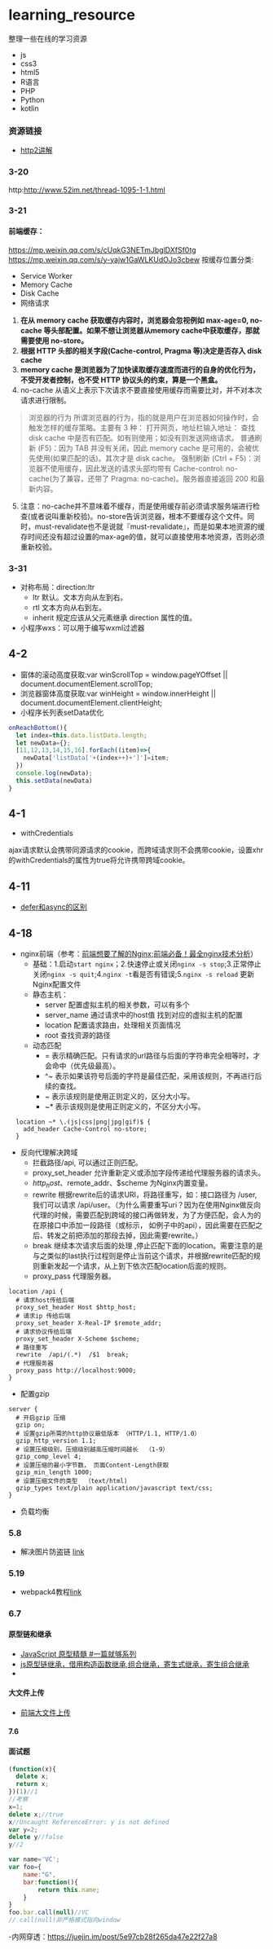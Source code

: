 # learning_resource
整理一些在线的学习资源
- js
- css3
- html5
- R语言
- PHP
- Python
- kotlin
### 资源链接
- [http2讲解](https://ye11ow.gitbooks.io/http2-explained/content/)

### 3-20
http:http://www.52im.net/thread-1095-1-1.html

### 3-21
#### 前端缓存：
https://mp.weixin.qq.com/s/cUqkG3NETmJbglDXfSf0tg
https://mp.weixin.qq.com/s/y-yajw1GaWLKUdOJo3cbew
按缓存位置分类:
- Service Worker
- Memory Cache
- Disk Cache
- 网络请求
1. **在从 memory cache 获取缓存内容时，浏览器会忽视例如 max-age=0, no-cache 等头部配置。如果不想让浏览器从memory cache中获取缓存，那就需要使用 no-store。**
2. **根据 HTTP 头部的相关字段(Cache-control, Pragma 等)决定是否存入 disk cache**
3. **memory cache 是浏览器为了加快读取缓存速度而进行的自身的优化行为，不受开发者控制，也不受 HTTP 协议头的约束，算是一个黑盒。**
4. no-cache 从语义上表示下次请求不要直接使用缓存而需要比对，并不对本次请求进行限制。
>浏览器的行为
所谓浏览器的行为，指的就是用户在浏览器如何操作时，会触发怎样的缓存策略。主要有 3 种：
打开网页，地址栏输入地址： 查找 disk cache 中是否有匹配。如有则使用；如没有则发送网络请求。
普通刷新 (F5)：因为 TAB 并没有关闭，因此 memory cache 是可用的，会被优先使用(如果匹配的话)。其次才是 disk cache。
强制刷新 (Ctrl + F5)：浏览器不使用缓存，因此发送的请求头部均带有 Cache-control: no-cache(为了兼容，还带了 Pragma: no-cache)。服务器直接返回 200 和最新内容。
5. 注意：no-cache并不意味着不缓存，而是使用缓存前必须请求服务端进行检查(或者说叫重新校验)。no-store告诉浏览器，根本不要缓存这个文件。同时，must-revalidate也不是说就『must-revalidate』，而是如果本地资源的缓存时间还没有超过设置的max-age的值，就可以直接使用本地资源，否则必须重新校验。
### 3-31
- 对称布局：direction:ltr
  - ltr	默认。文本方向从左到右。
  - rtl	文本方向从右到左。
  - inherit	规定应该从父元素继承 direction 属性的值。
- 小程序wxs：可以用于编写wxml过滤器

## 4-2
 - 窗体的滚动高度获取:var winScrollTop = window.pageYOffset || document.documentElement.scrollTop;
 - 浏览器窗体高度获取:var winHeight = window.innerHeight || document.documentElement.clientHeight;
 - 小程序长列表setData优化
```javascript
onReachBottom(){
  let index=this.data.listData.length;
  let newData={};
  [11,12,13,14,15,16].forEach((item)=>{
    newData['listData['+(index++)+']']=item;
  })
  console.log(newData);
  this.setData(newData)
}
```
## 4-1

- withCredentials

ajax请求默认会携带同源请求的cookie，而跨域请求则不会携带cookie，设置xhr的withCredentials的属性为true将允许携带跨域cookie。

## 4-11
- [defer和async的区别](https://segmentfault.com/q/1010000000640869)

## 4-18
- nginx前端（参考：[前端想要了解的Nginx](https://juejin.im/post/5cae9de95188251ae2324ec3);[前端必备！最全nginx技术分析](https://mp.weixin.qq.com/s/wecUdGnuHdZOs3t7zc16jw)）
  - 基础：1.启动`start nginx`；2.快速停止或关闭`nginx -s stop`;3.正常停止关闭`nginx -s quit`;4.`nginx -t`看是否有错误;5.`nginx -s reload` 更新Nginx配置文件
  - 静态主机：
    - server 配置虚拟主机的相关参数，可以有多个
    - server_name 通过请求中的host值 找到对应的虚拟主机的配置
    - location 配置请求路由，处理相关页面情况
    - root 查找资源的路径
  - 动态匹配
    - = 表示精确匹配。只有请求的url路径与后面的字符串完全相等时，才会命中（优先级最高）。
    - ^~ 表示如果该符号后面的字符是最佳匹配，采用该规则，不再进行后续的查找。
    - ~ 表示该规则是使用正则定义的，区分大小写。
    - ~* 表示该规则是使用正则定义的，不区分大小写。
```
  location ~* \.(js|css|png|jpg|gif)$ {
    add_header Cache-Control no-store;
  }
```
  - 反向代理解决跨域
    - 拦截路径/api, 可以通过正则匹配。
    - proxy_set_header 允许重新定义或添加字段传递给代理服务器的请求头。
    - $http_host、$remote_addr、$scheme 为Nginx内置变量。
    - rewrite 根据rewrite后的请求URI，将路径重写，如：接口路径为 /user, 我们可以请求 /api/user。（为什么需要重写uri？因为在使用Nginx做反向代理的时候，需要匹配到跨域的接口再做转发，为了方便匹配，会人为的在原接口中添加一段路径（或标示， 如例子中的api），因此需要在匹配之后、转发之前把添加的那段去掉，因此需要rewrite。）
    - break 继续本次请求后面的处理 ,停止匹配下面的location。需要注意的是与之类似的last执行过程则是停止当前这个请求，并根据rewrite匹配的规则重新发起一个请求，从上到下依次匹配location后面的规则。
    - proxy_pass 代理服务器。
  ```
  location /api {   
    # 请求host传给后端
    proxy_set_header Host $http_host;
    # 请求ip 传给后端
    proxy_set_header X-Real-IP $remote_addr;
    # 请求协议传给后端
    proxy_set_header X-Scheme $scheme;
    # 路径重写
    rewrite  /api/(.*)  /$1  break;
    # 代理服务器
    proxy_pass http://localhost:9000;
  }
  ```
  - 配置gzip
  ```
  server {
    # 开启gzip 压缩
    gzip on;
    # 设置gzip所需的http协议最低版本 （HTTP/1.1, HTTP/1.0）
    gzip_http_version 1.1;
    # 设置压缩级别，压缩级别越高压缩时间越长  （1-9）
    gzip_comp_level 4;
    # 设置压缩的最小字节数， 页面Content-Length获取
    gzip_min_length 1000;
    # 设置压缩文件的类型  （text/html)
    gzip_types text/plain application/javascript text/css;
  }
  ```
  - 负载均衡
 
 ### 5.8
 - 解决图片防盗链 [link](https://www.cnblogs.com/awzf/p/9811386.html)
 
 ### 5.19
 - webpack4教程[link](https://godbmw.com/categories/webpack4%E7%B3%BB%E5%88%97%E6%95%99%E7%A8%8B/)
    
  ### 6.7
  #### 原型链和继承
  - [JavaScript 原型精髓 #一篇就够系列](https://juejin.im/post/5bcdb6c6f265da0afd4b75c0)
  - [js原型链继承，借用构造函数继承,组合继承，寄生式继承，寄生组合继承](https://zhuanlan.zhihu.com/p/24964910?refer=muyichuanqi)
  - 
  
#### 大文件上传
- [前端大文件上传](https://juejin.im/post/5cf765275188257c6b51775f)
  
  
#### 7.6
#### 面试题
```javascript
(function(x){
  delete x;
  return x;
})(1)//1
//考察
x=1;
delete x;//true
x//Uncaught ReferenceError: y is not defined
var y=2;
delete y//false
y//2
```
```javascript
var name='VC';
var foo={
	name:"G",
	bar:function(){
		return this.name;
	}
}
foo.bar.call(null)//VC
//.call(null)非严格模式指向window
```
-内网穿透：https://juejin.im/post/5e97cb28f265da47e22f27a8
